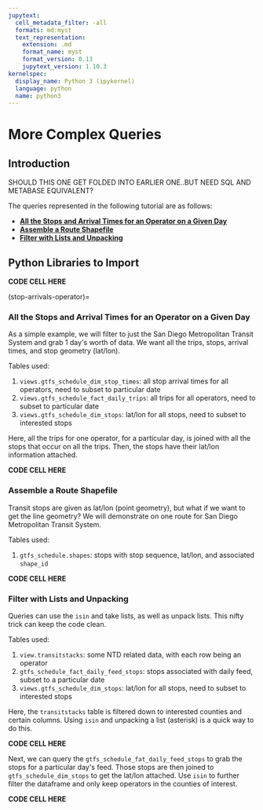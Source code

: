 ```yaml
---
jupytext:
  cell_metadata_filter: -all
  formats: md:myst
  text_representation:
    extension: .md
    format_name: myst
    format_version: 0.13
    jupytext_version: 1.10.3
kernelspec:
  display_name: Python 3 (ipykernel)
  language: python
  name: python3
---
```

# More Complex Queries

## Introduction

SHOULD THIS ONE GET FOLDED INTO EARLIER ONE..BUT NEED SQL AND METABASE EQUIVALENT?

The queries represented in the following tutorial are as follows:
* [**All the Stops and Arrival Times for an Operator on a Given Day**](stop-arrivals-operator)
* [**Assemble a Route Shapefile**](#assemble-a-route-shapefile)
* [**Filter with Lists and Unpacking**](#filter-with-lists-and-unpacking)

## Python Libraries to Import

**CODE CELL HERE**

(stop-arrivals-operator)=
### All the Stops and Arrival Times for an Operator on a Given Day

As a simple example, we will filter to just the San Diego Metropolitan Transit System and grab 1 day's worth of data. We want all the trips, stops, arrival times, and stop geometry (lat/lon).

Tables used:
1. `views.gtfs_schedule_dim_stop_times`: all stop arrival times for all operators, need to subset to particular date
1. `views.gtfs_schedule_fact_daily_trips`: all trips for all operators, need to subset to particular date
1. `views.gtfs_schedule_dim_stops`: lat/lon for all stops, need to subset to interested stops

Here, all the trips for one operator, for a particular day, is joined with all the stops that occur on all the trips. Then, the stops have their lat/lon information attached.

**CODE CELL HERE**

### Assemble a Route Shapefile

Transit stops are given as lat/lon (point geometry), but what if we want to get the line geometry? We will demonstrate on one route for San Diego Metropolitan Transit System.

Tables used:
1. `gtfs_schedule.shapes`: stops with stop sequence, lat/lon, and associated `shape_id`

**CODE CELL HERE**

### Filter with Lists and Unpacking

Queries can use the `isin` and take lists, as well as unpack lists. This nifty trick can keep the code clean.

Tables used:
1. `view.transitstacks`: some NTD related data, with each row being an operator
1. `gtfs_schedule_fact_daily_feed_stops`: stops associated with daily feed, subset to a particular date
1. `views.gtfs_schedule_dim_stops`: lat/lon for all stops, need to subset to interested stops

Here, the `transitstacks` table is filtered down to interested counties and certain columns. Using `isin` and unpacking a list (asterisk) is a quick way to do this.

**CODE CELL HERE**

Next, we can query the `gtfs_schedule_fat_daily_feed_stops` to grab the stops for a particular day's feed. Those stops are then joined to `gtfs_schedule_dim_stops` to get the lat/lon attached. Use `isin` to further filter the dataframe and only keep operators in the counties of interest.

**CODE CELL HERE**
